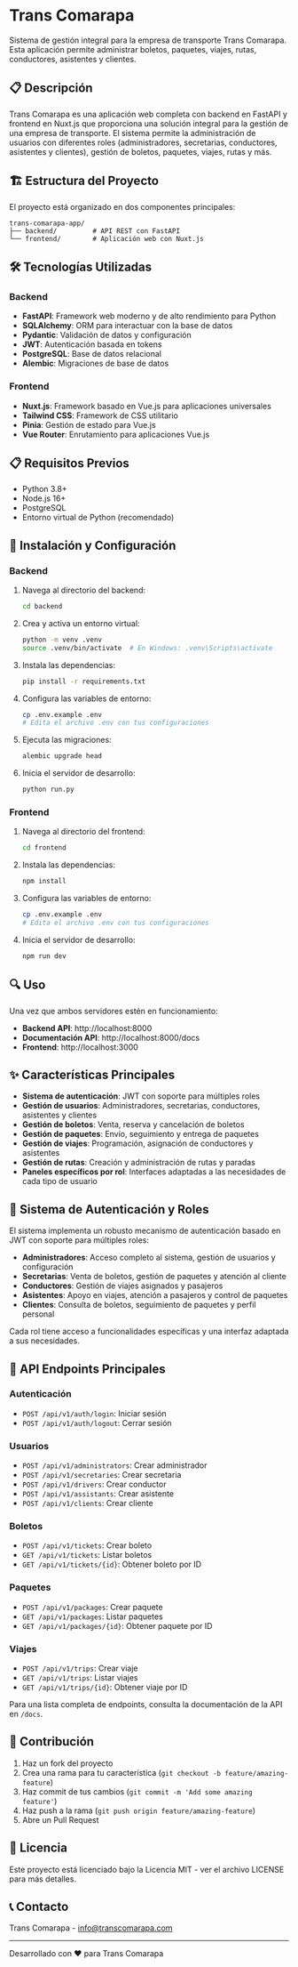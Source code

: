 # Trans Comarapa

Sistema de gestión integral para la empresa de transporte Trans Comarapa. Esta aplicación permite administrar boletos, paquetes, viajes, rutas, conductores, asistentes y clientes.

## 📋 Descripción

Trans Comarapa es una aplicación web completa con backend en FastAPI y frontend en Nuxt.js que proporciona una solución integral para la gestión de una empresa de transporte. El sistema permite la administración de usuarios con diferentes roles (administradores, secretarias, conductores, asistentes y clientes), gestión de boletos, paquetes, viajes, rutas y más.

## 🏗️ Estructura del Proyecto

El proyecto está organizado en dos componentes principales:

```
trans-comarapa-app/
├── backend/         # API REST con FastAPI
└── frontend/        # Aplicación web con Nuxt.js
```

## 🛠️ Tecnologías Utilizadas

### Backend
- **FastAPI**: Framework web moderno y de alto rendimiento para Python
- **SQLAlchemy**: ORM para interactuar con la base de datos
- **Pydantic**: Validación de datos y configuración
- **JWT**: Autenticación basada en tokens
- **PostgreSQL**: Base de datos relacional
- **Alembic**: Migraciones de base de datos

### Frontend
- **Nuxt.js**: Framework basado en Vue.js para aplicaciones universales
- **Tailwind CSS**: Framework de CSS utilitario
- **Pinia**: Gestión de estado para Vue.js
- **Vue Router**: Enrutamiento para aplicaciones Vue.js

## 📋 Requisitos Previos

- Python 3.8+
- Node.js 16+
- PostgreSQL
- Entorno virtual de Python (recomendado)

## 🚀 Instalación y Configuración

### Backend

1. Navega al directorio del backend:
   ```bash
   cd backend
   ```

2. Crea y activa un entorno virtual:
   ```bash
   python -m venv .venv
   source .venv/bin/activate  # En Windows: .venv\Scripts\activate
   ```

3. Instala las dependencias:
   ```bash
   pip install -r requirements.txt
   ```

4. Configura las variables de entorno:
   ```bash
   cp .env.example .env
   # Edita el archivo .env con tus configuraciones
   ```

5. Ejecuta las migraciones:
   ```bash
   alembic upgrade head
   ```

6. Inicia el servidor de desarrollo:
   ```bash
   python run.py
   ```

### Frontend

1. Navega al directorio del frontend:
   ```bash
   cd frontend
   ```

2. Instala las dependencias:
   ```bash
   npm install
   ```

3. Configura las variables de entorno:
   ```bash
   cp .env.example .env
   # Edita el archivo .env con tus configuraciones
   ```

4. Inicia el servidor de desarrollo:
   ```bash
   npm run dev
   ```

## 🔍 Uso

Una vez que ambos servidores estén en funcionamiento:

- **Backend API**: http://localhost:8000
- **Documentación API**: http://localhost:8000/docs
- **Frontend**: http://localhost:3000

## ✨ Características Principales

- **Sistema de autenticación**: JWT con soporte para múltiples roles
- **Gestión de usuarios**: Administradores, secretarias, conductores, asistentes y clientes
- **Gestión de boletos**: Venta, reserva y cancelación de boletos
- **Gestión de paquetes**: Envío, seguimiento y entrega de paquetes
- **Gestión de viajes**: Programación, asignación de conductores y asistentes
- **Gestión de rutas**: Creación y administración de rutas y paradas
- **Paneles específicos por rol**: Interfaces adaptadas a las necesidades de cada tipo de usuario

## 🔐 Sistema de Autenticación y Roles

El sistema implementa un robusto mecanismo de autenticación basado en JWT con soporte para múltiples roles:

- **Administradores**: Acceso completo al sistema, gestión de usuarios y configuración
- **Secretarias**: Venta de boletos, gestión de paquetes y atención al cliente
- **Conductores**: Gestión de viajes asignados y pasajeros
- **Asistentes**: Apoyo en viajes, atención a pasajeros y control de paquetes
- **Clientes**: Consulta de boletos, seguimiento de paquetes y perfil personal

Cada rol tiene acceso a funcionalidades específicas y una interfaz adaptada a sus necesidades.

## 📡 API Endpoints Principales

### Autenticación
- `POST /api/v1/auth/login`: Iniciar sesión
- `POST /api/v1/auth/logout`: Cerrar sesión

### Usuarios
- `POST /api/v1/administrators`: Crear administrador
- `POST /api/v1/secretaries`: Crear secretaria
- `POST /api/v1/drivers`: Crear conductor
- `POST /api/v1/assistants`: Crear asistente
- `POST /api/v1/clients`: Crear cliente

### Boletos
- `POST /api/v1/tickets`: Crear boleto
- `GET /api/v1/tickets`: Listar boletos
- `GET /api/v1/tickets/{id}`: Obtener boleto por ID

### Paquetes
- `POST /api/v1/packages`: Crear paquete
- `GET /api/v1/packages`: Listar paquetes
- `GET /api/v1/packages/{id}`: Obtener paquete por ID

### Viajes
- `POST /api/v1/trips`: Crear viaje
- `GET /api/v1/trips`: Listar viajes
- `GET /api/v1/trips/{id}`: Obtener viaje por ID

Para una lista completa de endpoints, consulta la documentación de la API en `/docs`.

## 👥 Contribución

1. Haz un fork del proyecto
2. Crea una rama para tu característica (`git checkout -b feature/amazing-feature`)
3. Haz commit de tus cambios (`git commit -m 'Add some amazing feature'`)
4. Haz push a la rama (`git push origin feature/amazing-feature`)
5. Abre un Pull Request

## 📄 Licencia

Este proyecto está licenciado bajo la Licencia MIT - ver el archivo LICENSE para más detalles.

## 📞 Contacto

Trans Comarapa - [info@transcomarapa.com](mailto:info@transcomarapa.com)

---

Desarrollado con ❤️ para Trans Comarapa
